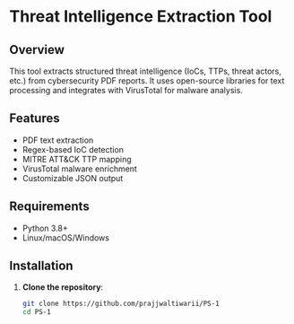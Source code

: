 # Threat Intelligence Extraction Tool

## Overview
This tool extracts structured threat intelligence (IoCs, TTPs, threat actors, etc.) from cybersecurity PDF reports. It uses open-source libraries for text processing and integrates with VirusTotal for malware analysis.

## Features
- PDF text extraction
- Regex-based IoC detection
- MITRE ATT&CK TTP mapping
- VirusTotal malware enrichment
- Customizable JSON output

## Requirements
- Python 3.8+
- Linux/macOS/Windows

## Installation
1. **Clone the repository**:
   ```bash
   git clone https://github.com/prajjwaltiwarii/PS-1
   cd PS-1
